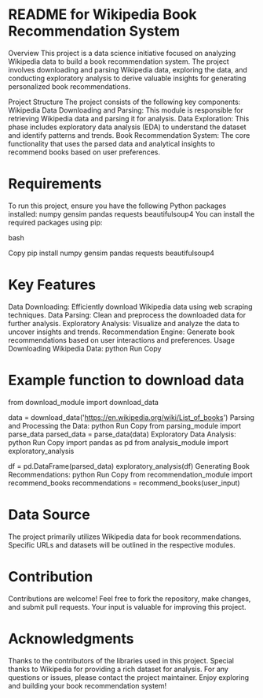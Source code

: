 # README for Wikipedia Book Recommendation System
Overview
This project is a data science initiative focused on analyzing Wikipedia data to build a book recommendation system. The project involves downloading and parsing Wikipedia data, exploring the data, and conducting exploratory analysis to derive valuable insights for generating personalized book recommendations.

Project Structure
The project consists of the following key components:
Wikipedia Data Downloading and Parsing: This module is responsible for retrieving Wikipedia data and parsing it for analysis.
Data Exploration: This phase includes exploratory data analysis (EDA) to understand the dataset and identify patterns and trends.
Book Recommendation System: The core functionality that uses the parsed data and analytical insights to recommend books based on user preferences.
# Requirements
To run this project, ensure you have the following Python packages installed:
numpy
gensim
pandas
requests
beautifulsoup4
You can install the required packages using pip:

bash

Copy
pip install numpy gensim pandas requests beautifulsoup4
# Key Features
Data Downloading: Efficiently download Wikipedia data using web scraping techniques.
Data Parsing: Clean and preprocess the downloaded data for further analysis.
Exploratory Analysis: Visualize and analyze the data to uncover insights and trends.
Recommendation Engine: Generate book recommendations based on user interactions and preferences.
Usage
Downloading Wikipedia Data:
python
Run
Copy
# Example function to download data
from download_module import download_data

data = download_data('https://en.wikipedia.org/wiki/List_of_books')
Parsing and Processing the Data:
python
Run
Copy
from parsing_module import parse_data
parsed_data = parse_data(data)
Exploratory Data Analysis:
python
Run
Copy
import pandas as pd
from analysis_module import exploratory_analysis

df = pd.DataFrame(parsed_data)
exploratory_analysis(df)
Generating Book Recommendations:
python
Run
Copy
from recommendation_module import recommend_books
recommendations = recommend_books(user_input)
# Data Source
The project primarily utilizes Wikipedia data for book recommendations. Specific URLs and datasets will be outlined in the respective modules.

# Contribution
Contributions are welcome! 
Feel free to fork the repository, make changes, and submit pull requests. Your input is valuable for improving this project.

# Acknowledgments
Thanks to the contributors of the libraries used in this project.
Special thanks to Wikipedia for providing a rich dataset for analysis.
For any questions or issues, please contact the project maintainer. Enjoy exploring and building your book recommendation system!
